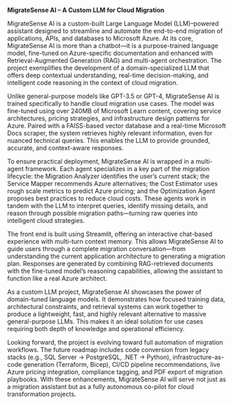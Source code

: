 **MigrateSense AI – A Custom LLM for Cloud Migration**

MigrateSense AI is a custom-built Large Language Model (LLM)–powered assistant designed to streamline and automate the end-to-end migration of applications, APIs, and databases to Microsoft Azure. At its core, MigrateSense AI is more than a chatbot—it is a purpose-trained language model, fine-tuned on Azure-specific documentation and enhanced with Retrieval-Augmented Generation (RAG) and multi-agent orchestration. The project exemplifies the development of a domain-specialized LLM that offers deep contextual understanding, real-time decision-making, and intelligent code reasoning in the context of cloud migration.

Unlike general-purpose models like GPT-3.5 or GPT-4, MigrateSense AI is trained specifically to handle cloud migration use cases. The model was fine-tuned using over 240MB of Microsoft Learn content, covering service architectures, pricing strategies, and infrastructure design patterns for Azure. Paired with a FAISS-based vector database and a real-time Microsoft Docs scraper, the system retrieves highly relevant information, even for nuanced technical queries. This enables the LLM to provide grounded, accurate, and context-aware responses.

To ensure practical deployment, MigrateSense AI is wrapped in a multi-agent framework. Each agent specializes in a key part of the migration lifecycle: the Migration Analyzer identifies the user’s current stack; the Service Mapper recommends Azure alternatives; the Cost Estimator uses rough scale metrics to predict Azure pricing; and the Optimization Agent proposes best practices to reduce cloud costs. These agents work in tandem with the LLM to interpret queries, identify missing details, and reason through possible migration paths—turning raw queries into intelligent cloud strategies.

The front end is built using Streamlit, offering an interactive chat-based experience with multi-turn context memory. This allows MigrateSense AI to guide users through a complete migration conversation—from understanding the current application architecture to generating a migration plan. Responses are generated by combining RAG-retrieved documents with the fine-tuned model’s reasoning capabilities, allowing the assistant to function like a real Azure architect.

As a custom LLM project, MigrateSense AI showcases the power of domain-tuned language models. It demonstrates how focused training data, architectural constraints, and retrieval systems can work together to produce a lightweight, fast, and highly relevant alternative to massive general-purpose LLMs. This makes it an ideal solution for use cases requiring both depth of knowledge and operational efficiency.

Looking forward, the project is evolving toward full automation of migration workflows. The future roadmap includes code conversion from legacy stacks (e.g., SQL Server → PostgreSQL, .NET → Python), infrastructure-as-code generation (Terraform, Bicep), CI/CD pipeline recommendations, live Azure pricing integration, compliance tagging, and PDF export of migration playbooks. With these enhancements, MigrateSense AI will serve not just as a migration assistant but as a fully autonomous co-pilot for cloud transformation projects.

